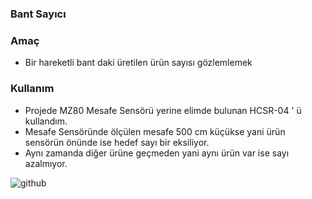### Bant Sayıcı
### Amaç
- Bir hareketli bant daki üretilen ürün sayısı gözlemlemek
### Kullanım
- Projede MZ80 Mesafe Sensörü yerine elimde bulunan HCSR-04 ' ü kullandım.
- Mesafe Sensöründe ölçülen mesafe 500 cm küçükse yani ürün sensörün önünde ise hedef sayı bir eksiliyor.
- Aynı zamanda diğer ürüne geçmeden yani aynı ürün var ise sayı azalmıyor.

![github](https://media.giphy.com/media/G8WdTkYxnLcAEiEnVz/giphy.gif)
